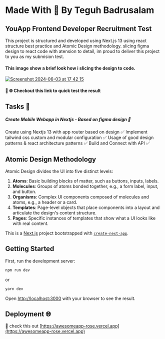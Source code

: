 
# Made With 💖 By Teguh Badrusalam 
## YouApp Frontend Developer Recruitment Test

This project is structured and developed using Next.js 13 using react structure best practice and Atomic Design methodology. slicing figma design to react code with atension to detail, im proud to deliver this project to you as my submision test.

#### This image show a brief look how i slicing the design to code.

[![Screenshot 2024-06-03 at 17 42 15](https://github.com/Teguh010/awesomeapp/assets/49009268/02089adc-858b-4054-bbe9-b5d222a54de6)](https://www.canva.com/design/DAGHD9a5-Xs/bC2eAD6v0M8HW6Kd5pS0Eg/view?utm_content=DAGHD9a5-Xs&utm_campaign=designshare&utm_medium=link&utm_source=editor)

#### :rocket: :globe_with_meridians: <a>Checkout this link to quick test the result </a> 

## Tasks :memo:
##### Create Mobile Webapp in Nextjs - Based on figma design :star2:
Create using Nextjs 13 with app router based on design :white_check_mark:
Implement tailwind css custom and modular configuration :white_check_mark: 
 Usage of good design patterns & react architecture patterns :white_check_mark: 
Build and Connect with API :white_check_mark: 


## Atomic Design Methodology

Atomic Design divides the UI into five distinct levels:

1. **Atoms**: Basic building blocks of matter, such as buttons, inputs, labels.
2. **Molecules**: Groups of atoms bonded together, e.g., a form label, input, and button.
3. **Organisms**: Complex UI components composed of molecules and atoms, e.g., a header or a card.
4. **Templates**: Page-level objects that place components into a layout and articulate the design's content structure.
5. **Pages**: Specific instances of templates that show what a UI looks like with real content.



This is a [Next.js](https://nextjs.org/) project bootstrapped with [`create-next-app`](https://github.com/vercel/next.js/tree/canary/packages/create-next-app).

## Getting Started

First, run the development server:

```bash
npm run dev
```
or 

```bash
yarn dev
```

Open [http://localhost:3000](http://localhost:3000) with your browser to see the result.


## Deployment :globe_with_meridians:
:rocket: check this out [https://awesomeapp-rose.vercel.app](https://awesomeapp-rose.vercel.app) 
